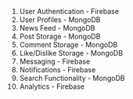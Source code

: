 1. User Authentication - Firebase
2. User Profiles - MongoDB
3. News Feed - MongoDB
4. Post Storage - MongoDB
4. Comment Storage - MongoDB
5. Like/Dislike Storage - MongoDB
6. Messaging - Firebase
7. Notifications - Firebase
8. Search Functionality - MongoDB
9. Analytics - Firebase